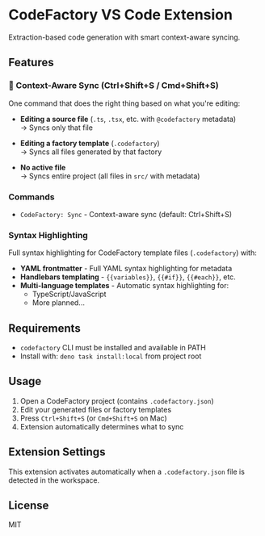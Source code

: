 # CodeFactory VS Code Extension

Extraction-based code generation with smart context-aware syncing.

## Features

### 🎯 Context-Aware Sync (Ctrl+Shift+S / Cmd+Shift+S)

One command that does the right thing based on what you're editing:

- **Editing a source file** (`.ts`, `.tsx`, etc. with `@codefactory` metadata)  
  → Syncs only that file

- **Editing a factory template** (`.codefactory`)  
  → Syncs all files generated by that factory

- **No active file**  
  → Syncs entire project (all files in `src/` with metadata)

### Commands

- `CodeFactory: Sync` - Context-aware sync (default: Ctrl+Shift+S)

### Syntax Highlighting

Full syntax highlighting for CodeFactory template files (`.codefactory`) with:
- **YAML frontmatter** - Full YAML syntax highlighting for metadata
- **Handlebars templating** - `{{variables}}`, `{{#if}}`, `{{#each}}`, etc.
- **Multi-language templates** - Automatic syntax highlighting for:
  - TypeScript/JavaScript
  - More planned...

## Requirements

- `codefactory` CLI must be installed and available in PATH
- Install with: `deno task install:local` from project root

## Usage

1. Open a CodeFactory project (contains `.codefactory.json`)
2. Edit your generated files or factory templates
3. Press `Ctrl+Shift+S` (or `Cmd+Shift+S` on Mac)
4. Extension automatically determines what to sync

## Extension Settings

This extension activates automatically when a `.codefactory.json` file is detected in the workspace.

## License

MIT

